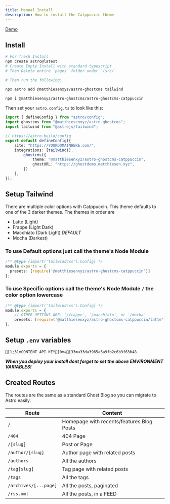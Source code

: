 ```yaml
---
title: Manual Install
description: How to install the Catppuccin theme
---
```


[Demo](https://catppuccindark-demo.astro-ghostcms.xyz/)

## Install

```sh
# For fresh Install
npm create astro@latest
# Create Empty Install with standard typescript
# Then Delete entire `pages` folder under `/src/`

# Then run the following:

npx astro add @matthiesenxyz/astro-ghostcms tailwind

npm i @matthiesenxyz/astro-ghostcms/astro-ghostcms-catppuccin
```

Then set your `astro.config.ts` to look like this:

```ts frame="code" title="astro.config.ts"
import { defineConfig } from "astro/config";
import ghostcms from "@matthiesenxyz/astro-ghostcms";
import tailwind from "@astrojs/tailwind";

// https://astro.build/config
export default defineConfig({
	site: "https://YOURDOMAINHERE.com/",
	integrations: [tailwind(),
		ghostcms({
			theme: "@matthiesenxyz/astro-ghostcms-catppuccin",
			ghostURL: "https://ghostdemo.matthiesen.xyz",
		})
	],
});
```

## Setup Tailwind

There are multiple color options with Catppuccin.  This theme defaults to one of the 3 darker themes.  The themes in order are 

- Latte (Light) 
- Frappe (Light Dark)
- Macchiato (Dark Light) *DEFAULT*
- Mocha (Darkest)

### To use Default options just call the theme's Node Module

```ts frame="code" title="tailwind.config.cjs"
/** @type {import('tailwindcss').Config} */
module.exports = {
  presets: [require('@matthiesenxyz/astro-ghostcms-catppuccin')] 
};
```

### To use Specific options call the theme's Node Module `/` the color option lowercase

```ts frame="code" title="tailwind.config.cjs"
/** @type {import('tailwindcss').Config} */
module.exports = {
	// OTHER OPTIONS ARE: `/frappe`, `/macchiato`, or `/mocha`
	presets: [require('@matthiesenxyz/astro-ghostcms-catppuccin/latte')] 
};
```

## Setup `.env` variables

```ansi frame="code" title=".env"
[1;31mCONTENT_API_KEY[0m=[33ma33da3965a3a9fb2c6b3f63b48
```

***When you deploy your install dont forget to set the above ENVIRONMENT VARIABLES!***

## Created Routes

The routes are the same as a standard Ghost Blog so you can migrate to Astro easily.

| Route                 | Content                                   |
| --------------------- | ----------------------------------------- |
| `/`                   | Homepage with recents/features Blog Posts |
| `/404`                | 404 Page                                  |
| `/[slug]`             | Post or Page                              |
| `/author/[slug]`      | Author page with related posts            |
| `/authors`            | All the authors                           |
| `/tag[slug]`          | Tag page with related posts               |
| `/tags`               | All the tags                              |
| `/archives/[...page]` | All the posts, paginated                  |
| `/rss.xml`            | All the posts, in a FEED                  |
